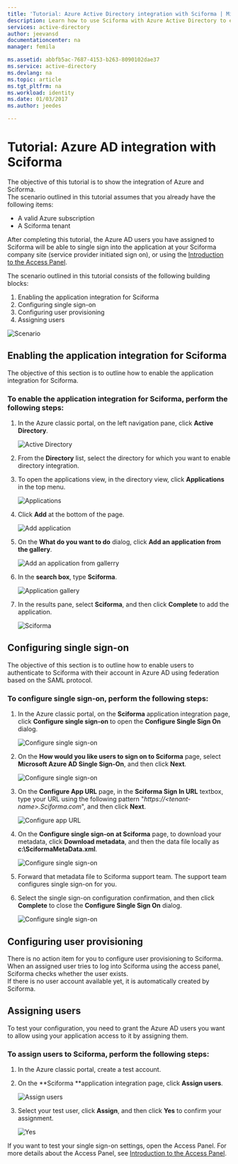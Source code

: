 ```yaml
---
title: 'Tutorial: Azure Active Directory integration with Sciforma | Microsoft Docs'
description: Learn how to use Sciforma with Azure Active Directory to enable single sign-on, automated provisioning, and more!
services: active-directory
author: jeevansd
documentationcenter: na
manager: femila

ms.assetid: abbfb5ac-7687-4153-b263-8090102dae37
ms.service: active-directory
ms.devlang: na
ms.topic: article
ms.tgt_pltfrm: na
ms.workload: identity
ms.date: 01/03/2017
ms.author: jeedes

---
```

# Tutorial: Azure AD integration with Sciforma
The objective of this tutorial is to show the integration of Azure and Sciforma.  
The scenario outlined in this tutorial assumes that you already have the following items:

* A valid Azure subscription
* A Sciforma tenant

After completing this tutorial, the Azure AD users you have assigned to Sciforma will be able to single sign into the application at your Sciforma company site (service provider initiated sign on), or using the [Introduction to the Access Panel](active-directory-saas-access-panel-introduction.md).

The scenario outlined in this tutorial consists of the following building blocks:

1. Enabling the application integration for Sciforma
2. Configuring single sign-on
3. Configuring user provisioning
4. Assigning users

![Scenario](./media/active-directory-saas-sciforma-tutorial/IC777369.png "Scenario")

## Enabling the application integration for Sciforma
The objective of this section is to outline how to enable the application integration for Sciforma.

### To enable the application integration for Sciforma, perform the following steps:
1. In the Azure classic portal, on the left navigation pane, click **Active Directory**.
   
    ![Active Directory](./media/active-directory-saas-sciforma-tutorial/IC700993.png "Active Directory")

2. From the **Directory** list, select the directory for which you want to enable directory integration.

3. To open the applications view, in the directory view, click **Applications** in the top menu.
   
    ![Applications](./media/active-directory-saas-sciforma-tutorial/IC700994.png "Applications")

4. Click **Add** at the bottom of the page.
   
    ![Add application](./media/active-directory-saas-sciforma-tutorial/IC749321.png "Add application")

5. On the **What do you want to do** dialog, click **Add an application from the gallery**.
   
    ![Add an application from gallerry](./media/active-directory-saas-sciforma-tutorial/IC749322.png "Add an application from gallerry")

6. In the **search box**, type **Sciforma**.
   
    ![Application gallery](./media/active-directory-saas-sciforma-tutorial/IC777370.png "Application gallery")

7. In the results pane, select **Sciforma**, and then click **Complete** to add the application.
   
    ![Sciforma](./media/active-directory-saas-sciforma-tutorial/IC777371.png "Sciforma")
   
## Configuring single sign-on

The objective of this section is to outline how to enable users to authenticate to Sciforma with their account in Azure AD using federation based on the SAML protocol.

### To configure single sign-on, perform the following steps:
1. In the Azure classic portal, on the **Sciforma** application integration page, click **Configure single sign-on** to open the **Configure Single Sign On** dialog.
   
    ![Configure single sign-on](./media/active-directory-saas-sciforma-tutorial/IC777372.png "Configure single sign-on")

2. On the **How would you like users to sign on to Sciforma** page, select **Microsoft Azure AD Single Sign-On**, and then click **Next**.
   
    ![Configure single sign-on](./media/active-directory-saas-sciforma-tutorial/IC777373.png "Configure single sign-on")

3. On the **Configure App URL** page, in the **Sciforma Sign In URL** textbox, type your URL using the following pattern "*https://\<tenant-name\>.Sciforma.com*", and then click **Next**.
   
    ![Configure app URL](./media/active-directory-saas-sciforma-tutorial/IC777374.png "Configure app URL")

4. On the **Configure single sign-on at Sciforma** page, to download your metadata, click **Download metadata**, and then the data file locally as **c:\\SciformaMetaData.xml**.
   
    ![Configure single sign-on](./media/active-directory-saas-sciforma-tutorial/IC777375.png "Configure single sign-on")

5. Forward that metadata file to Sciforma support team. The support team configures single sign-on for you.

6. Select the single sign-on configuration confirmation, and then click **Complete** to close the **Configure Single Sign On** dialog.
   
    ![Configure single sign-on](./media/active-directory-saas-sciforma-tutorial/IC777376.png "Configure single sign-on")
   
## Configuring user provisioning

There is no action item for you to configure user provisioning to Sciforma.  
When an assigned user tries to log into Sciforma using the access panel, Sciforma checks whether the user exists.  
If there is no user account available yet, it is automatically created by Sciforma.

## Assigning users
To test your configuration, you need to grant the Azure AD users you want to allow using your application access to it by assigning them.

### To assign users to Sciforma, perform the following steps:
1. In the Azure classic portal, create a test account.

2. On the **Sciforma **application integration page, click **Assign users**.
   
    ![Assign users](./media/active-directory-saas-sciforma-tutorial/IC777377.png "Assign users")

3. Select your test user, click **Assign**, and then click **Yes** to confirm your assignment.
   
    ![Yes](./media/active-directory-saas-sciforma-tutorial/IC767830.png "Yes")

If you want to test your single sign-on settings, open the Access Panel. For more details about the Access Panel, see [Introduction to the Access Panel](active-directory-saas-access-panel-introduction.md).

